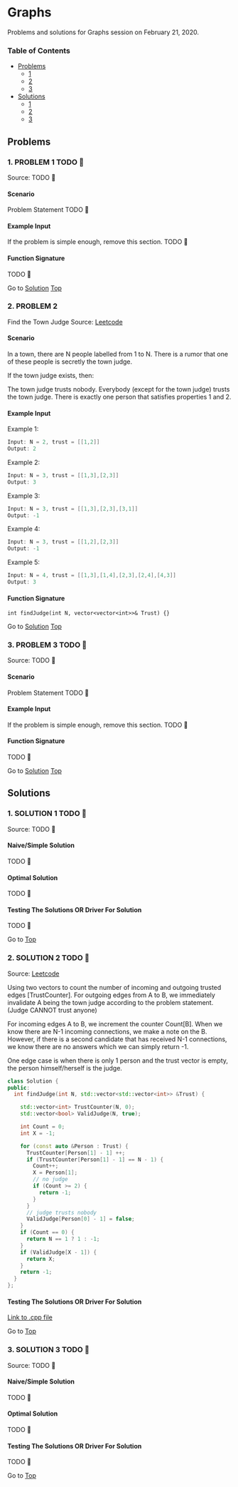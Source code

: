 <!-- Don't remove -->
<a name="top"/>

# Graphs

Problems and solutions for Graphs session on February 21, 2020.

### Table of Contents

* [Problems](#problems)
  * [1](#p1)
  * [2](#p2)
  * [3](#p3)
* [Solutions](#solutions)
  * [1](#s1)
  * [2](#s2)
  * [3](#s3)

<!-- Don't remove -->
<a name="problems"/>

## Problems

<a name="p1"/>

### 1. PROBLEM 1 TODO :bug:

Source: TODO :bug:

#### Scenario

Problem Statement TODO :bug:

#### Example Input

If the problem is simple enough, remove this section. TODO :bug:

#### Function Signature

TODO :bug:

<!-- Don't remove -->
Go to [Solution](#s1)   [Top](#top)

<!-- Don't remove -->
<a name="p2"/>

### 2. PROBLEM 2 
Find the Town Judge
Source: [Leetcode](https://leetcode.com/problems/find-the-town-judge/)

#### Scenario

In a town, there are N people labelled from 1 to N.  There is a rumor that one of these people is secretly the town judge.

If the town judge exists, then:

The town judge trusts nobody.
Everybody (except for the town judge) trusts the town judge.
There is exactly one person that satisfies properties 1 and 2.

#### Example Input

Example 1:
```c++
Input: N = 2, trust = [[1,2]]
Output: 2
```
Example 2:
```c++
Input: N = 3, trust = [[1,3],[2,3]]
Output: 3
```
Example 3:
```c++
Input: N = 3, trust = [[1,3],[2,3],[3,1]]
Output: -1
```
Example 4:
```c++
Input: N = 3, trust = [[1,2],[2,3]]
Output: -1
```
Example 5:
```c++
Input: N = 4, trust = [[1,3],[1,4],[2,3],[2,4],[4,3]]
Output: 3
```
#### Function Signature

```
int findJudge(int N, vector<vector<int>>& Trust) {}
```


<!-- Don't remove -->
Go to [Solution](#s2)   [Top](#top)

<!-- Don't remove -->
<a name="p3"/>

### 3. PROBLEM 3 TODO :bug:

Source: TODO :bug:

#### Scenario

Problem Statement TODO :bug:

#### Example Input

If the problem is simple enough, remove this section. TODO :bug:

#### Function Signature

TODO :bug:

<!-- Don't remove -->
Go to [Solution](#s3)   [Top](#top)

<!-- Don't remove -->
<a name="solutions"/>

## Solutions

<!-- Don't remove -->
<a name="s1"/>

### 1. SOLUTION 1 TODO :bug:

Source: TODO :bug:

#### Naive/Simple Solution

TODO :bug:

#### Optimal Solution

TODO :bug:

#### Testing The Solutions OR Driver For Solution

TODO :bug:

<!-- Don't remove -->
Go to [Top](#top)

<!-- Don't remove -->
<a name="s2"/>

### 2. SOLUTION 2 TODO :bug:

Source: [Leetcode](https://leetcode.com/problems/find-the-town-judge/)

Using two vectors to count the number of incoming and outgoing trusted edges [TrustCounter]. For outgoing edges from A to B, we immediately invalidate A being the town judge according to the problem statement. (Judge CANNOT trust anyone)

For incoming edges A to B, we increment the counter Count[B]. When we know there are N-1 incoming connections, we make a note on the B. However, if there is a second candidate that has received N-1 connections, we know there are no answers which we can simply return -1.

One edge case is when there is only 1 person and the trust vector is empty, the person himself/herself is the judge.

```c++
class Solution {
public:
  int findJudge(int N, std::vector<std::vector<int>> &Trust) {

    std::vector<int> TrustCounter(N, 0);
    std::vector<bool> ValidJudge(N, true);

    int Count = 0;
    int X = -1;

    for (const auto &Person : Trust) {
      TrustCounter[Person[1] - 1] ++;
      if (TrustCounter[Person[1] - 1] == N - 1) {
        Count++;
        X = Person[1];
        // no judge
        if (Count >= 2) {
          return -1;
        }
      }
      // judge trusts nobody
      ValidJudge[Person[0] - 1] = false;
    }
    if (Count == 0) {
      return N == 1 ? 1 : -1;
    }
    if (ValidJudge[X - 1]) {
      return X;
    }
    return -1;
  }
};
```

#### Testing The Solutions OR Driver For Solution

[Link to .cpp file](./townjudge/townjudge.cpp)

<!-- Don't remove -->
Go to [Top](#top)

<!-- Don't remove -->
<a name="s3"/>

### 3. SOLUTION 3 TODO :bug:

Source: TODO :bug:

#### Naive/Simple Solution 

TODO :bug:

#### Optimal Solution

TODO :bug:

#### Testing The Solutions OR Driver For Solution

TODO :bug:

<!-- Don't remove -->
Go to [Top](#top)
